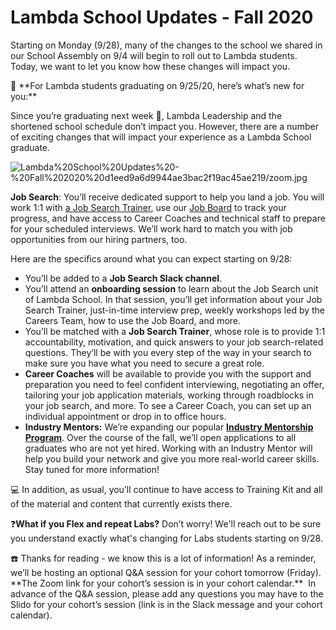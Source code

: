 # Lambda School Updates - Fall 2020

Starting on Monday (9/28), many of the changes to the school we shared in our School Assembly on 9/4 will begin to roll out to Lambda students. Today, we want to let you know how these changes will impact you.

<aside>
🎉 **For Lambda students graduating on 9/25/20, here’s what’s new for you:**

</aside>

Since you’re graduating next week 🙌, Lambda Leadership and the shortened school schedule don’t impact you. However, there are a number of exciting changes that will impact your experience as a Lambda School graduate.

![Lambda%20School%20Updates%20-%20Fall%202020%20d1eed9a6d9944ae3bac2f19ac45ae219/zoom.jpg](Lambda%20School%20Updates%20-%20Fall%202020%20d1eed9a6d9944ae3bac2f19ac45ae219/zoom.jpg)

**Job Search**: You’ll receive dedicated support to help you land a job. You will work 1:1 with [a Job Search Trainer](https://my.lambdaschool.com/career-help), use our [Job Board](https://careers.lambdaschool.com/) to track your progress, and have access to Career Coaches and technical staff to prepare for your scheduled interviews. We’ll work hard to match you with job opportunities from our hiring partners, too.

Here are the specifics around what you can expect starting on 9/28:

- You’ll be added to a **Job Search Slack channel**.
- You’ll attend an **onboarding session** to learn about the Job Search unit of Lambda School. In that session, you’ll get information about your Job Search Trainer, just-in-time interview prep, weekly workshops led by the Careers Team, how to use the Job Board, and more.
- You’ll be matched with a **Job Search Trainer**, whose role is to provide 1:1 accountability, motivation, and quick answers to your job search-related questions. They’ll be with you every step of the way in your search to make sure you have what you need to secure a great role.
- **Career Coaches** will be available to provide you with the support and preparation you need to feel confident interviewing, negotiating an offer, tailoring your job application materials, working through roadblocks in your job search, and more. To see a Career Coach, you can set up an individual appointment or drop in to office hours.
- **Industry Mentors:** We’re expanding our popular [**Industry Mentorship Program**](https://www.notion.so/Industry-Mentor-Program-28782181f2e04060b266d447b10cdee0). Over the course of the fall, we’ll open applications to all graduates who are not yet hired. Working with an Industry Mentor will help you build your network and give you more real-world career skills. Stay tuned for more information!

<aside>
💻 In addition, as usual, you’ll continue to have access to Training Kit and all of the material and content that currently exists there.

</aside>

❓**What if you Flex and repeat Labs?** Don’t worry! We'll reach out to be sure you understand exactly what's changing for Labs students starting on 9/28.

<aside>
☎️ Thanks for reading - we know this is a lot of information! As a reminder, we’ll be hosting an optional Q&A session for your cohort tomorrow (Friday). **The Zoom link for your cohort’s session is in your cohort calendar.**  In advance of the Q&A session, please add any questions you may have to the Slido for your cohort’s session (link is in the Slack message and your cohort calendar).

</aside>
